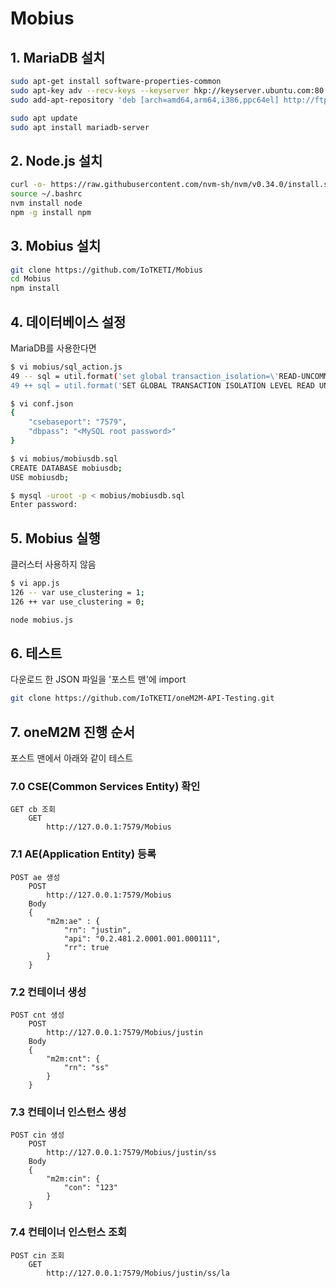# Mobius

## 1. MariaDB 설치

```bash
sudo apt-get install software-properties-common
sudo apt-key adv --recv-keys --keyserver hkp://keyserver.ubuntu.com:80 0xF1656F24C74CD1D8
sudo add-apt-repository 'deb [arch=amd64,arm64,i386,ppc64el] http://ftp.cc.uoc.gr/mirrors/mariadb/repo/10.4/ubuntu xenial main'

sudo apt update
sudo apt install mariadb-server
```

## 2. Node.js 설치

```bash
curl -o- https://raw.githubusercontent.com/nvm-sh/nvm/v0.34.0/install.sh | bash
source ~/.bashrc
nvm install node
npm -g install npm
```

## 3. Mobius 설치

```bash
git clone https://github.com/IoTKETI/Mobius
cd Mobius
npm install
```

## 4. 데이터베이스 설정

MariaDB를 사용한다면

```bash
$ vi mobius/sql_action.js
49 -- sql = util.format('set global transaction_isolation=\'READ-UNCOMMITTED\'');
49 ++ sql = util.format('SET GLOBAL TRANSACTION ISOLATION LEVEL READ UNCOMMITTED');
```

```bash
$ vi conf.json
{
    "csebaseport": "7579",
    "dbpass": "<MySQL root password>"
}

$ vi mobius/mobiusdb.sql
CREATE DATABASE mobiusdb;
USE mobiusdb;

$ mysql -uroot -p < mobius/mobiusdb.sql
Enter password:
```

## 5. Mobius 실행

클러스터 사용하지 않음

```bash
$ vi app.js
126 -- var use_clustering = 1;
126 ++ var use_clustering = 0;
```

```bash
node mobius.js
```

## 6. 테스트

다운로드 한 JSON 파일을 '포스트 맨'에 import

```bash
git clone https://github.com/IoTKETI/oneM2M-API-Testing.git
```

## 7. oneM2M 진행 순서

포스트 맨에서 아래와 같이 테스트

### 7.0 CSE(Common Services Entity) 확인

```text
GET cb 조회
    GET
        http://127.0.0.1:7579/Mobius
```

### 7.1 AE(Application Entity) 등록

```text
POST ae 생성
    POST
        http://127.0.0.1:7579/Mobius
    Body
    {
        "m2m:ae" : {
            "rn": "justin",
            "api": "0.2.481.2.0001.001.000111",
            "rr": true
        }
    }
```

### 7.2 컨테이너 생성

```text
POST cnt 생성
    POST
        http://127.0.0.1:7579/Mobius/justin
    Body
    {
        "m2m:cnt": {
            "rn": "ss"
        }
    }
```

### 7.3 컨테이너 인스턴스 생성

```text
POST cin 생성
    POST
        http://127.0.0.1:7579/Mobius/justin/ss
    Body
    {
        "m2m:cin": {
            "con": "123"
        }
    }
```

### 7.4 컨테이너 인스턴스 조회

```text
POST cin 조회
    GET
        http://127.0.0.1:7579/Mobius/justin/ss/la
```
